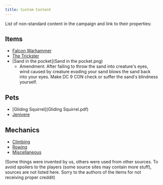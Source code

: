 ```yaml
---
title: Custom Content
---
```


List of non-standard content in the campaign and link to their properties:

## Items

* [Falcon Warhammer](falcon_warhammer.html)
* [The Trickster](the_trickster.html)
* [Sand in the pocket](Sand in the pocket.png)
    * Amendment: After failing to throw the sand into creature's eyes, wind caused by creature evading your sand blows the sand back into your eyes. Make DC 9 CON check or suffer the sand's blindness yourself. 

## Pets

* [Gliding Squirrel](Gliding Squirrel.pdf)
* [Jenivere](Jenivere.pdf)

## Mechanics

* [Climbing](Climbing.pdf)
* [Rowing](Rowing.pdf)
* [Miscellaneous](miscelaneous_rules.html)

(Some things were invented by us, others were used from other sources. To avoid spoilers to the players (some source sites may contain more stuff), sources are not listed here. Sorry to the authors of the items for not receiving proper creddit)

